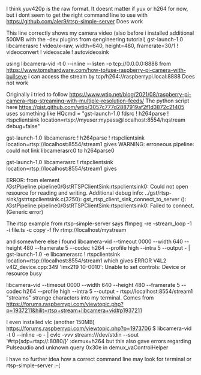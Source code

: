 I think yuv420p is the raw format. It doesnt matter if yuv or h264 for now, but i dont seem to get the right command line to use with https://github.com/aler9/rtsp-simple-server
Does work

This line correctly shows my camera video (also before i installed additional 500MB with the -dev plugins from qengineering tutorial)
gst-launch-1.0 libcamerasrc ! video/x-raw, width=640, height=480, framerate=30/1 ! videoconvert ! videoscale ! autovideosink

using libcamera-vid -t 0 --inline --listen -o tcp://0.0.0.0:8888 from https://www.tomshardware.com/how-to/use-raspberry-pi-camera-with-bullseye i can access the stream by tcp/h264://raspberrypi.local:8888
Does not work

Originally i tried to follow https://www.wtip.net/blog/2021/08/raspberry-pi-camera-rtsp-streaming-with-multiple-resolution-feeds/
The python script here https://gist.github.com/wtip/3057c777d2887919af2f1d3872c21405 uses something like
HQcmd = "gst-launch-1.0 fdsrc ! h264parse ! rtspclientsink location=rtsp://myuser:mypass@localhost:8554/hqstream debug=false"

gst-launch-1.0 libcamerasrc ! h264parse ! rtspclientsink location=rtsp://localhost:8554/stream1 gives WARNING: erroneous pipeline: could not link libcamerasrc0 to h264parse0

gst-launch-1.0 libcamerasrc !  rtspclientsink location=rtsp://localhost:8554/stream1 gives

ERROR: from element /GstPipeline:pipeline0/GstRTSPClientSink:rtspclientsink0: Could not open resource for reading and writing.
Additional debug info:
../gst/rtsp-sink/gstrtspclientsink.c(3250): gst_rtsp_client_sink_connect_to_server (): /GstPipeline:pipeline0/GstRTSPClientSink:rtspclientsink0:
Failed to connect. (Generic error)

The rtsp example from rtsp-simple-server says
ffmpeg -re -stream_loop -1 -i file.ts -c copy -f flv rtmp://localhost/mystream

and somewhere else i found
libcamera-vid --timeout 0000 --width 640 --height 480 --framerate 5   --codec h264 --profile high --intra 5 --output - |   gst-launch-1.0 -e libcamerasrc !   rtspclientsink location=rtsp://localhost:8554/stream1 which gives
ERROR V4L2 v4l2_device.cpp:349 'imx219 10-0010': Unable to set controls: Device or resource busy

libcamera-vid --timeout 0000 --width 640 --height 480 --framerate 5   --codec h264 --profile high --intra 5 --output - rtsp://localhost:8554/stream1
"streams" strange characters into my terminal. Comes from https://forums.raspberrypi.com/viewtopic.php?p=1937211&hilit=rtsp+stream+libcamera+vid#p1937211

I even installed vlc (another 150MB) https://forums.raspberrypi.com/viewtopic.php?p=1973706
$ libcamera-vid -t 0 --inline -o - | cvlc -vvv stream:///dev/stdin --sout '#rtp{sdp=rtsp://:8080/}' :demux=h264
but this also gave errors regarding Pulseaudio and unknown query 0x30e in demux_vaControlHelper

I have no further idea how a correct command line may look for terminal or rtsp-simple-server :-(

